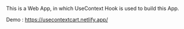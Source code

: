 This is a Web App, in which UseContext Hook is used to build this App.

Demo : https://usecontextcart.netlify.app/